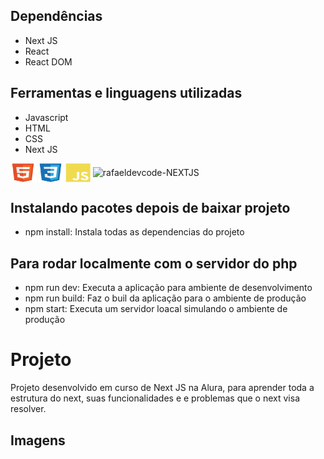 ## Dependências 
- Next JS
- React
- React DOM

##

## Ferramentas e linguagens utilizadas
- Javascript
- HTML
- CSS
- Next JS

<div align="center" style="display: inline-block;">
    <img align="center" alt="rafaeldevcode-HTML" height="30" width="40" src="https://raw.githubusercontent.com/devicons/devicon/master/icons/html5/html5-original.svg">
    <img align="center" alt="rafaeldevcode-CSS" height="30" width="40" src="https://raw.githubusercontent.com/devicons/devicon/master/icons/css3/css3-original.svg">
    <img align="center" alt="rafaeldevcode-Js" height="30" width="40" src="https://raw.githubusercontent.com/devicons/devicon/master/icons/javascript/javascript-plain.svg">
    <img align="center" alt="rafaeldevcode-NEXTJS" height="30" width="40" src="https://cdn.jsdelivr.net/gh/devicons/devicon/icons/nextjs/nextjs-original.svg">
</div>

##

## Instalando pacotes depois de baixar projeto

- npm install: Instala todas as dependencias do projeto

##

## Para rodar localmente com o servidor do php

- npm run dev: Executa a aplicação para ambiente de desenvolvimento
- npm run build: Faz o buil da aplicação para o ambiente de produção
- npm start: Executa um servidor loacal simulando o ambiente de produção

##

# Projeto

Projeto desenvolvido em curso de Next JS na Alura, para aprender toda a estrutura do next, suas funcionalidades e e problemas que o next visa resolver.

## Imagens
